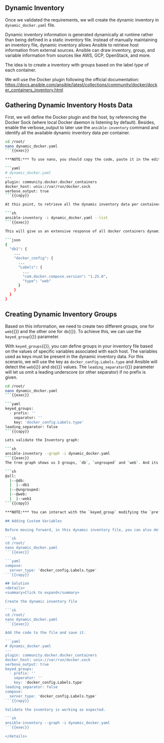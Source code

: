## Dynamic Inventory

Once we validated the requirements, we will create the dynamic inventory in `dynamic_docker.yaml` file.

Dynamic inventory information is generated dynamically at runtime rather than being defined in a static inventory file. Instead of manually maintaining an inventory file, dynamic inventory allows Ansible to retrieve host information from external sources. Ansible can draw inventory, group, and variable information from sources like AWS, GCP, OpenStack, and more.

The idea is to create a inventory with groups based on the label *type* of each container.

We will use the Docker plugin following the official documentation: https://docs.ansible.com/ansible/latest/collections/community/docker/docker_containers_inventory.html

## Gathering Dynamic Inventory Hosts Data

First, we will define the Docker plugin and the host, by referencing the Docker Sock (where local Docker daemon is listening by default). Besides, enable the verbose_output to later use the `ansible-inventory` command and identify all the available dynamic inventory data per container. 

```sh
cd /root/
nano dynamic_docker.yaml
```{{exec}}

***NOTE:*** To use nano, you should copy the code, paste it in the editor and save it with `CTRL+S` and then `CTRL+X`

```yaml
# dynamic_docker.yaml
---
plugin: community.docker.docker_containers
docker_host: unix://var/run/docker.sock
verbose_output: true
```{{copy}}

At this point, to retrieve all the dynamic inventory data per container and based on that build our groups, we can use the `ansible-inventory` command. The `-i`{{}} flag let us use a specific dynamic file, the `--list`{{}} will output all hosts info.

```sh
ansible-inventory -i dynamic_docker.yaml --list
```{{exec}}

This will give us an extensive response of all docker containers dynamic inventory data. If we try to find the labels in this json response, we could find them in the following order: `container_name -> docker_config -> Labels`. For example the db1 container should have the following structure: 

```json
{
  "db1": {
    ...
    "docker_config": {
      ...
      "Labels": {
        ...
        "com.docker.compose.version": "1.25.0",
        "type": "web"
      }
    }
  }
}
```

## Creating Dynamic Inventory Groups

Based on this information, we need to create two different groups, one for `web`{{}} and the other one for `db`{{}}. To achieve this, we can use the `keyed_group`{{}} parameter.

With `keyed_groups`{{}}, you can define groups in your inventory file based on the values of specific variables associated with each host. The variables used as keys must be present in the dynamic inventory data. For this scenario, we will use the key as `docker_config.Labels.type` and Ansible will detect the `web`{{}} and `db`{{}} values. The `leading_separator`{{}} parameter will let us omit a leading underscore (or other separator) if no prefix is given.

```sh
cd /root/
nano dynamic_docker.yaml
```{{exec}}

```yaml
keyed_groups:
  - prefix: ''
    separator: ''
    key: 'docker_config.Labels.type'
leading_separator: false
```{{copy}}

Lets validate the Inventory graph:

```sh
ansible-inventory --graph -i dynamic_docker.yaml
```{{exec}}
The tree graph shows us 3 groups, `db`, `ungrouped` and `web`. And its corresponding hosts/containers.

```sh
@all:
  |--@db:
  |  |--db1
  |--@ungrouped:
  |--@web:
  |  |--web1
```{{copy}}

***NOTE:*** You can interact with the `keyed_group` modifying the `prefix`, `separator` and `key` to get a better understanding of the inventory behavior. *Just don't forget to roll back your changes once you are ready to continue!*

## Adding Custom Variables 

Before moving forward, in this dynamic inventory file, you can also define custom variables for each host using the `compose`{{}} parameter, and use them in the playbook execution. These variables are created based on dynamic inventory data. For example, we will add a variable called `server_type`{{}} to identify the group that host belongs. 

```sh
cd /root/
nano dynamic_docker.yaml
```{{exec}}

```yaml
compose: 
  server_type: 'docker_config.Labels.type'
```{{copy}}

## Solution
<details>
<summary>Click to expand</summary>

Create the dynamic inventory file

```sh
cd /root/
nano dynamic_docker.yaml
```{{exec}}

Add the code to the file and save it.

```yaml
# dynamic_docker.yaml
---
plugin: community.docker.docker_containers
docker_host: unix://var/run/docker.sock
verbose_output: true
keyed_groups:
  - prefix: ''
    separator: ''
    key: 'docker_config.Labels.type'
leading_separator: false
compose: 
  server_type: 'docker_config.Labels.type'
```{{copy}}

Validate the inventory is working as expected.

```sh
ansible-inventory --graph -i dynamic_docker.yaml
```{{exec}}

</details>